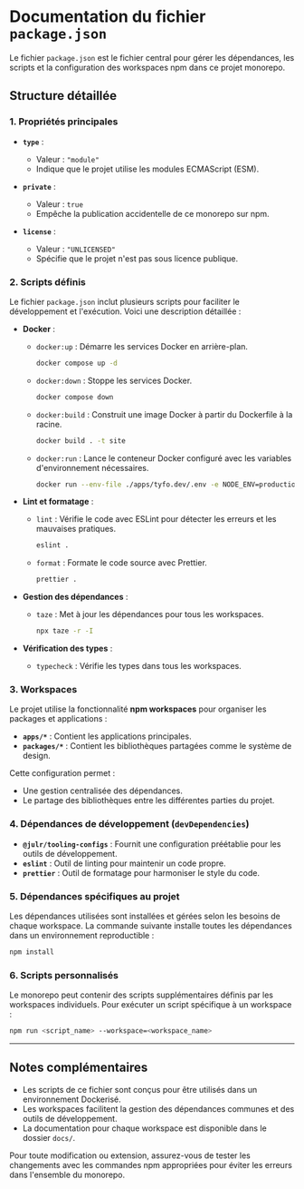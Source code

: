 # Documentation du fichier `package.json`

Le fichier `package.json` est le fichier central pour gérer les dépendances, les scripts et la configuration des workspaces npm dans ce projet monorepo.

## Structure détaillée

### 1. **Propriétés principales**

- **`type`** :
  - Valeur : `"module"`
  - Indique que le projet utilise les modules ECMAScript (ESM).

- **`private`** :
  - Valeur : `true`
  - Empêche la publication accidentelle de ce monorepo sur npm.

- **`license`** :
  - Valeur : `"UNLICENSED"`
  - Spécifie que le projet n'est pas sous licence publique.

### 2. **Scripts définis**

Le fichier `package.json` inclut plusieurs scripts pour faciliter le développement et l'exécution. Voici une description détaillée :

- **Docker** :
  - `docker:up` : Démarre les services Docker en arrière-plan.
    ```bash
    docker compose up -d
    ```

  - `docker:down` : Stoppe les services Docker.
    ```bash
    docker compose down
    ```

  - `docker:build` : Construit une image Docker à partir du Dockerfile à la racine.
    ```bash
    docker build . -t site
    ```

  - `docker:run` : Lance le conteneur Docker configuré avec les variables d'environnement nécessaires.
    ```bash
    docker run --env-file ./apps/tyfo.dev/.env -e NODE_ENV=production -e HOST=0.0.0.0 -e DB_HOST=host.docker.internal -it -p 3333:3333 --add-host=host.docker.internal:host-gateway site
    ```

- **Lint et formatage** :
  - `lint` : Vérifie le code avec ESLint pour détecter les erreurs et les mauvaises pratiques.
    ```bash
    eslint .
    ```
  - `format` : Formate le code source avec Prettier.
    ```bash
    prettier .
    ```

- **Gestion des dépendances** :
  - `taze` : Met à jour les dépendances pour tous les workspaces.
    ```bash
    npx taze -r -I
    ```

- **Vérification des types** :
  - `typecheck` : Vérifie les types dans tous les workspaces.

### 3. **Workspaces**

Le projet utilise la fonctionnalité **npm workspaces** pour organiser les packages et applications :

- **`apps/*`** : Contient les applications principales.
- **`packages/*`** : Contient les bibliothèques partagées comme le système de design.

Cette configuration permet :
- Une gestion centralisée des dépendances.
- Le partage des bibliothèques entre les différentes parties du projet.

### 4. **Dépendances de développement (`devDependencies`)**

- **`@julr/tooling-configs`** : Fournit une configuration préétablie pour les outils de développement.
- **`eslint`** : Outil de linting pour maintenir un code propre.
- **`prettier`** : Outil de formatage pour harmoniser le style du code.

### 5. **Dépendances spécifiques au projet**

Les dépendances utilisées sont installées et gérées selon les besoins de chaque workspace. La commande suivante installe toutes les dépendances dans un environnement reproductible :
```bash
npm install
```

### 6. **Scripts personnalisés**

Le monorepo peut contenir des scripts supplémentaires définis par les workspaces individuels. Pour exécuter un script spécifique à un workspace :
```bash
npm run <script_name> --workspace=<workspace_name>
```

---

## Notes complémentaires
- Les scripts de ce fichier sont conçus pour être utilisés dans un environnement Dockerisé.
- Les workspaces facilitent la gestion des dépendances communes et des outils de développement.
- La documentation pour chaque workspace est disponible dans le dossier `docs/`.

Pour toute modification ou extension, assurez-vous de tester les changements avec les commandes npm appropriées pour éviter les erreurs dans l'ensemble du monorepo.
